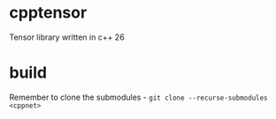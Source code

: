 # cpptensor
Tensor library written in c++ 26

# build
Remember to clone the submodules - `` git clone --recurse-submodules <cppnet> ``